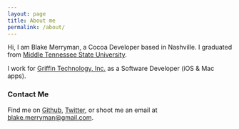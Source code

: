 ```yaml
---
layout: page
title: About me
permalink: /about/
---
```


Hi, I am Blake Merryman, a Cocoa Developer based in Nashville. 
I graduated from [Middle Tennessee State University][mtsu]. 

I work for [Griffin Technology, Inc.][gt] as a Software Developer (iOS & Mac apps).


### Contact Me

Find me on [Github][github], [Twitter][Twitter], or shoot me an email at 
blake.merryman@gmail.com.

[gt]: http://griffintechnology.com
[mtsu]: http://mtsu.edu
[github]: https://github.com/blakemerryman
[twitter]: https://twitter.com/blakemerryman
